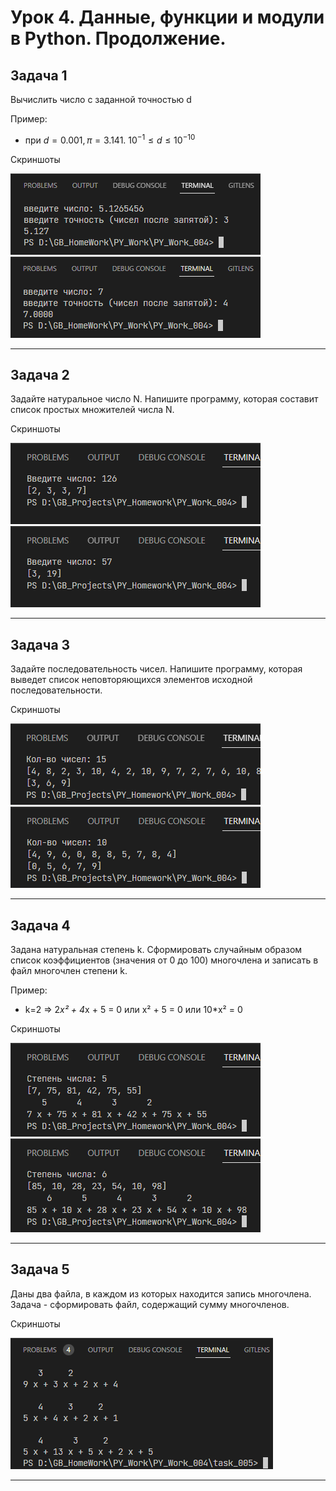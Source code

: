 # Урок 4. Данные, функции и модули в Python. Продолжение.

## Задача 1
Вычислить число c заданной точностью d

Пример:

- при $d = 0.001, π = 3.141.$    $10^{-1} ≤ d ≤10^{-10}$
 
Скриншоты

!['Скрин 1'](/ScreenShots/task_001_01.png 'Screen 1')
!['Скрин 2'](/ScreenShots/task_001_02.png 'Screen 2')

---

## Задача 2

Задайте натуральное число N. Напишите программу, которая составит список простых множителей числа N.

Скриншоты

!['Скрин 3'](/ScreenShots/task_002_01.png 'Screen 3')
!['Скрин 4'](/ScreenShots/task_002_02.png 'Screen 4')

---

## Задача 3

Задайте последовательность чисел. Напишите программу, которая выведет список неповторяющихся элементов исходной последовательности.

Скриншоты

!['Скрин 5'](/ScreenShots/task_003_01.png 'Screen 5')
!['Скрин 6'](/ScreenShots/task_003_02.png 'Screen 6')

---

## Задача 4

Задана натуральная степень k. Сформировать случайным образом список коэффициентов (значения от 0 до 100) многочлена и записать в файл многочлен степени k.

Пример:

- k=2 => 2*x² + 4*x + 5 = 0 или x² + 5 = 0 или 10*x² = 0

Скриншоты

!['Скрин 7'](/ScreenShots/task_004_01.png 'Screen 7')
!['Скрин 8'](/ScreenShots/task_004_02.png 'Screen 8')

---

## Задача 5

Даны два файла, в каждом из которых находится запись многочлена. Задача - сформировать файл, содержащий сумму многочленов.

Скриншоты

!['Скрин 9'](/ScreenShots/task_005_01.png 'Screen 9')

---